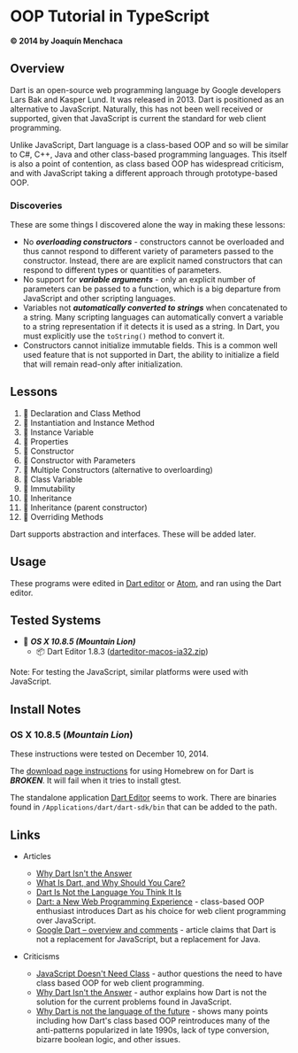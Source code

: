 # OOP Tutorial in TypeScript
**© 2014 by Joaquín Menchaca**

## Overview

Dart is an open-source web programming language by Google developers Lars Bak and Kasper Lund.  It was released in 2013.  Dart is positioned as an alternative to JavaScript.  Naturally, this has not been well received or supported, given that JavaScript is current the standard for web client programming.  

Unlike JavaScript, Dart language is a class-based OOP and so will be similar to C#, C++, Java and other class-based programming languages.  This itself is also a point of contention, as class based OOP has widespread criticism, and with JavaScript taking a different approach through prototype-based OOP.

### Discoveries

These are some things I discovered alone the way in making these lessons:

* No ***overloading constructors*** - constructors cannot be overloaded and thus cannot respond to different variety of parameters passed to the constructor.  Instead, there are are explicit named constructors that can respond to different types or quantities of parameters.
* No support for ***variable arguments*** - only an explicit number of parameters can be passed to a function, which is a big departure from JavaScript and other scripting languages.
* Variables not ***automatically converted to strings*** when concatenated to a string.  Many scripting languages can automatically convert a variable to a string representation if it detects it is used as a string.  In Dart, you must explicitly use the `toString()` method to convert it.
* Constructors cannot initialize immutable fields.  This is a common well used feature that is not supported in Dart, the ability to initialize a field that will remain read-only after initialization.

## Lessons

1. :green_book: Declaration and Class Method
2. :green_book: Instantiation and Instance Method
3. :green_book: Instance Variable
4. :green_book: Properties
5. :green_book: Constructor
6. :green_book: Constructor with Parameters
7. :closed_book: Multiple Constructors (alternative to overloarding)
8. :green_book: Class Variable
9. :closed_book: Immutability
10. :green_book: Inheritance
11. :green_book: Inheritance (parent constructor)
12. :green_book: Overriding Methods

Dart supports abstraction and interfaces.  These will be added later.

## Usage

These programs were edited in [Dart editor](https://www.dartlang.org/tools/download.html) or [Atom](https://atom.io/), and ran using the Dart editor.  

## Tested Systems

* :dvd: *__OS X 10.8.5 (Mountain Lion)__*
  * :package: Dart Editor 1.8.3 ([darteditor-macos-ia32.zip](https://storage.googleapis.com/dart-archive/channels/stable/release/latest/editor/darteditor-macos-ia32.zip))


Note: For testing the JavaScript, similar platforms were used with JavaScript.

## Install Notes

### OS X 10.8.5 (*Mountain Lion*)

These instructions were tested on December 10, 2014.

The [download page instructions](https://www.dartlang.org/tools/download.html) for using Homebrew on for Dart is ***BROKEN***.  It will fail when it tries to install gtest.  

The standalone application [Dart Editor](https://www.dartlang.org/docs/tutorials/get-started/) seems to work.  There are binaries found in `/Applications/dart/dart-sdk/bin` that can be added to the path.

## Links

* Articles
  * [Why Dart Isn't the Answer](http://www.walkercoderanger.com/blog/2014/03/dart-isnt-the-answer/)
  * [What Is Dart, and Why Should You Care?](http://code.tutsplus.com/articles/what-is-dart-and-why-should-you-care--active-11233)
  * [Dart Is Not the Language You Think It Is](http://radar.oreilly.com/2013/05/dart-is-not-the-language-you-think-it-is.html)
  * [Dart: a New Web Programming Experience](http://www.linuxjournal.com/content/dart-new-web-programming-experience) - class-based OOP enthusiast introduces Dart as his choice for web client programming over JavaScript.
  * [Google Dart – overview and comments](http://www.2ality.com/2011/10/dart-launch.html) - article claims that Dart is not a replacement for JavaScript, but a replacement for Java.

* Criticisms
  * [JavaScript Doesn't Need Class](http://www.i-programmer.info/programming/javascript/3354-javascript-doesnt-need-class.html) - author questions the need to have class based OOP for web client programming.
  * [Why Dart Isn't the Answer](http://www.walkercoderanger.com/blog/2014/03/dart-isnt-the-answer/) - author explains how Dart is not the solution for the current problems found in JavaScript.
  * [Why Dart is not the language of the future](http://blogs.perl.org/users/rafael_garcia-suarez/2011/10/why-dart-is-not-the-language-of-the-future.html) - shows many points including how Dart's class based OOP reintroduces many of the anti-patterns popularized in late 1990s, lack of type conversion, bizarre boolean logic, and other issues.
